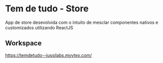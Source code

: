# Tem de tudo - Store

App de store desevolvida com o intuito de mesclar componentes nativos e customizados utilizando ReactJS

## Workspace

https://temdetudo--jussilabs.myvtex.com/
